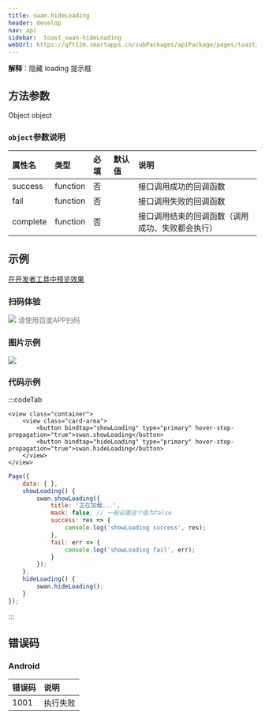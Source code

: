 ```yaml
---
title: swan.hideLoading
header: develop
nav: api
sidebar:  toast_swan-hideLoading
webUrl: https://qft12m.smartapps.cn/subPackages/apiPackage/pages/toast/toast
---
```


 

**解释**：隐藏 loading 提示框

 
## 方法参数 

Object object

### `object`参数说明 

|属性名 |类型  |必填 | 默认值 |说明|
|:---- |:---- |:---- |:----|:----|
|success	|function	|	否||接口调用成功的回调函数|
|fail|	function	|	否	||接口调用失败的回调函数|
|complete|	function|		否||	接口调用结束的回调函数（调用成功、失败都会执行）|
## 示例

<a href="swanide://fragment/6960611628839f267d8df02ca3521a241574135233401" title="在开发者工具中预览效果" target="_self">在开发者工具中预览效果</a>
 
### 扫码体验

<div class='scan-code-container'>
    <img src="https://b.bdstatic.com/miniapp/assets/images/doc_demo/fragment_Loading.png" class="demo-qrcode-image" />
    <font color=#777 12px>请使用百度APP扫码</font>
</div>

###  图片示例  
<div class="m-doc-custom-examples">
    <div class="m-doc-custom-examples-correct">
        <img src="https://b.bdstatic.com/miniapp/image/loading.gif">
    </div>
    <div class="m-doc-custom-examples-correct">
        <img src=" ">
    </div>
    <div class="m-doc-custom-examples-correct">
        <img src=" ">
    </div>     
</div>

### 代码示例 


 

:::codeTab
```swan
<view class="container">
    <view class="card-area">
        <button bindtap="showLoading" type="primary" hover-stop-propagation="true">swan.showLoading</button> 
        <button bindtap="hideLoading" type="primary" hover-stop-propagation="true">swan.hideLoading</button>   
    </view>
</view>
```

 

```js
Page({
    data: { },
    showLoading() {
        swan.showLoading({
            title: '正在加载...',
            mask: false, // 一般设置这个值为false
            success: res => {
                console.log('showLoading success', res);
            },
            fail: err => {
                console.log('showLoading fail', err);
            }
        });
    },
    hideLoading() {
        swan.hideLoading();
    }
});
```
:::
## 错误码

### Android 

|错误码|说明|
|:--|:--|
|1001|执行失败|

 

